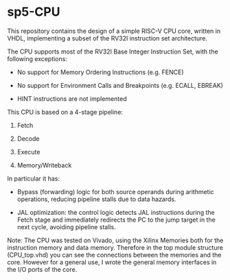 # sp5-CPU

This repository contains the design of a simple RISC-V CPU core, written in VHDL, implementing a subset of the RV32I instruction set architecture.

The CPU supports most of the RV32I Base Integer Instruction Set, with the following exceptions:

- No support for Memory Ordering Instructions (e.g. FENCE)

- No support for Environment Calls and Breakpoints (e.g. ECALL, EBREAK)

- HINT instructions are not implemented


This CPU is based on a 4-stage pipeline:

1. Fetch

2. Decode

3. Execute

4. Memory/Writeback

In particular it has: 

- Bypass (forwarding) logic for both source operands during arithmetic operations, reducing pipeline stalls due to data hazards.

- JAL optimization: the control logic detects JAL instructions during the Fetch stage and immediately redirects the PC to the jump target in the next cycle, avoiding pipeline stalls.

Note: The CPU was tested on Vivado, using the Xilinx Memories both for the instruction memory and data memory.
Therefore in the top module structure (CPU_top.vhd) you can see the connections between the memories and the core. However for a general use, I wrote the general memory interfaces in the I/O ports of the core. 
